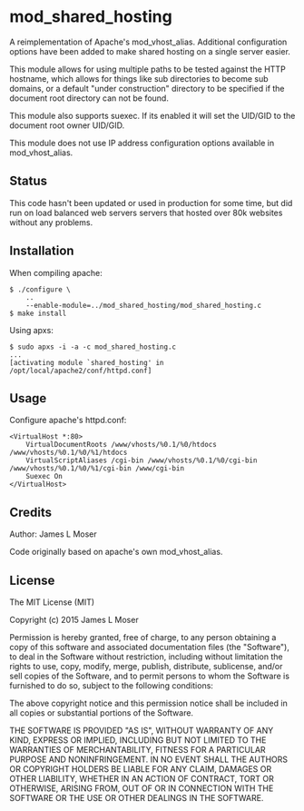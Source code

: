 # mod_shared_hosting

A reimplementation of Apache's mod_vhost_alias. Additional configuration options have been added to make shared hosting on a single server easier.

This module allows for using multiple paths to be tested against the HTTP hostname, which allows for things like sub directories to become sub domains, or a default "under construction" directory to be specified if the document root directory can not be found.

This module also supports suexec. If its enabled it will set the UID/GID to the document root owner UID/GID.

This module does not use IP address configuration options available in mod_vhost_alias.

## Status

This code hasn't been updated or used in production for some time, but did run on load balanced web servers servers that hosted over 80k websites without any problems.

## Installation

When compiling apache:

	$ ./configure \
		..
		--enable-module=../mod_shared_hosting/mod_shared_hosting.c
	$ make install

Using apxs:

 	$ sudo apxs -i -a -c mod_shared_hosting.c 
 	...
 	[activating module `shared_hosting' in /opt/local/apache2/conf/httpd.conf]

## Usage

Configure apache's httpd.conf:

	<VirtualHost *:80>
		VirtualDocumentRoots /www/vhosts/%0.1/%0/htdocs /www/vhosts/%0.1/%0/%1/htdocs
		VirtualScriptAliases /cgi-bin /www/vhosts/%0.1/%0/cgi-bin /www/vhosts/%0.1/%0/%1/cgi-bin /www/cgi-bin
		Suexec On
	</VirtualHost>


## Credits

Author: James L Moser

Code originally based on apache's own mod_vhost_alias.

## License

The MIT License (MIT)

Copyright (c) 2015 James L Moser

Permission is hereby granted, free of charge, to any person obtaining a copy
of this software and associated documentation files (the "Software"), to deal
in the Software without restriction, including without limitation the rights
to use, copy, modify, merge, publish, distribute, sublicense, and/or sell
copies of the Software, and to permit persons to whom the Software is
furnished to do so, subject to the following conditions:

The above copyright notice and this permission notice shall be included in
all copies or substantial portions of the Software.

THE SOFTWARE IS PROVIDED "AS IS", WITHOUT WARRANTY OF ANY KIND, EXPRESS OR
IMPLIED, INCLUDING BUT NOT LIMITED TO THE WARRANTIES OF MERCHANTABILITY,
FITNESS FOR A PARTICULAR PURPOSE AND NONINFRINGEMENT. IN NO EVENT SHALL THE
AUTHORS OR COPYRIGHT HOLDERS BE LIABLE FOR ANY CLAIM, DAMAGES OR OTHER
LIABILITY, WHETHER IN AN ACTION OF CONTRACT, TORT OR OTHERWISE, ARISING FROM,
OUT OF OR IN CONNECTION WITH THE SOFTWARE OR THE USE OR OTHER DEALINGS IN
THE SOFTWARE.